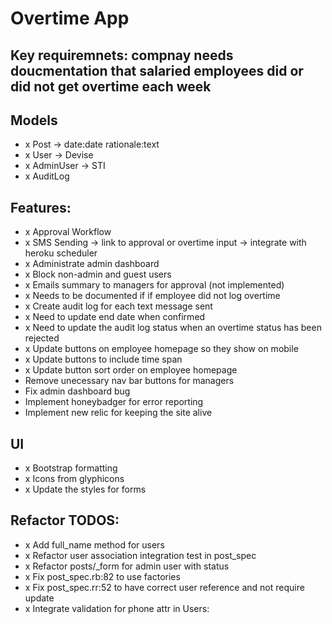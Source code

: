 # Overtime App

## Key requiremnets: compnay needs doucmentation that salaried employees did or did not get overtime each week

## Models
- x Post -> date:date rationale:text
- x User -> Devise
- x AdminUser -> STI
- x AuditLog

## Features:
- x Approval Workflow
- x SMS Sending -> link to approval or overtime input -> integrate with heroku scheduler
- x Administrate admin dashboard
- x Block non-admin and guest users
- x Emails summary to managers for approval (not implemented)
- x Needs to be documented if if employee did not log overtime
- x Create audit log for each text message sent
- x Need to update end date when confirmed
- x Need to update the audit log status when an overtime status has been rejected
- x Update buttons on employee homepage so they show on mobile
- x Update buttons to include time span
- x Update button sort order on employee homepage
- Remove unecessary nav bar buttons for managers
- Fix admin dashboard bug
- Implement honeybadger for error reporting
- Implement new relic for keeping the site alive

## UI
- x Bootstrap formatting
- x Icons from glyphicons
- x Update the styles for forms

## Refactor TODOS:
- x Add full_name method for users
- x Refactor user association integration test in post_spec
- x Refactor posts/_form for admin user with status
- x Fix post_spec.rb:82 to use factories
- x Fix post_spec.rr:52 to have correct user reference and not require update
- x Integrate validation for phone attr in Users: